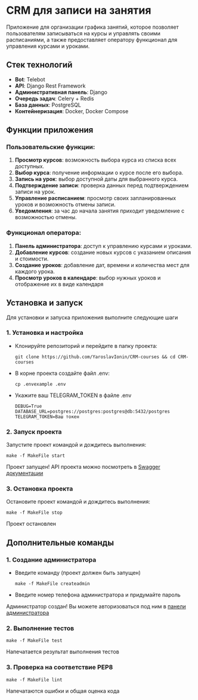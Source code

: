 # CRM для записи на занятия

Приложение для организации графика занятий, которое позволяет пользователям записываться на курсы и управлять своими расписаниями, а также предоставляет оператору функционал для управления курсами и уроками.
## Стек технологий
- **Bot**: Telebot
- **API**: Django Rest Framework
- **Административная панель**: Django
- **Очередь задач**: Celery + Redis
- **База данных**: PostgreSQL
- **Контейнеризация**: Docker, Docker Compose
## Функции приложения

### Пользовательские функции:
1. **Просмотр курсов**: возможность выбора курса из списка всех доступных.
2. **Выбор курса**: получение информации о курсе после его выбора.
3. **Запись на урок**: выбор доступной даты для выбранного курса.
4. **Подтверждение записи**: проверка данных перед подтверждением записи на урок.
5. **Управление расписанием**: просмотр своих запланированных уроков и возможность отмены записи.
6. **Уведомления**: за час до начала занятия приходит уведомление с возможностью отмены.

### Функционал оператора:
1. **Панель администратора**: доступ к управлению курсами и уроками.
2. **Добавление курсов**: создание новых курсов с указанием описания и стоимости.
3. **Создание уроков**: добавление дат, времени и количества мест для каждого урока.
4. **Просмотр уроков в календаре**: выбор нужных уроков и отображение их в виде календаря 

## Установка и запуск

Для установки и запуска приложения выполните следующие шаги

### 1. Установка и настройка
- Клонируйте репозиторий и перейдите в папку проекта:
    ```shell
    git clone https://github.com/YaroslavIonin/CRM-courses && cd CRM-courses
    ```
- В корне проекта создайте файл .env:
    ```shell
    cp .envexample .env
    ```
- Укажите ваш TELEGRAM_TOKEN в файле .env
    ```text
    DEBUG=True
    DATABASE_URL=postgres://postgres:postgres@db:5432/postgres
    TELEGRAM_TOKEN=Ваш токен
    ```
### 2. Запуск проекта
Запустите проект командой и дождитесь выполнения:
  ```shell
  make -f MakeFile start
  ```

Проект запущен! API проекта можно посмотреть в [Swagger документации](http://0.0.0.0:8000/swagger)

### 3. Остановка проекта
Остановите проект командой и дождитесь выполнения:
  ```shell
  make -f MakeFile stop
  ```
Проект остановлен

## Дополнительные команды

### 1. Создание администратора
- Введите команду (проект должен быть запущен)
  ```shell
  make -f MakeFile createadmin
  ```
- Введите номер телефона администратора и придумайте пароль

Администратор создан! Вы можете авторизоваться под ним в [панели администратора](http://0.0.0.0:8000/admin)

### 2. Выполнение тестов
  ```shell
  make -f MakeFile test
  ```
Напечатается результат выполнения тестов

### 3. Проверка на соответствие PEP8
  ```shell
  make -f MakeFile lint
  ```
Напечатаются ошибки и общая оценка кода
